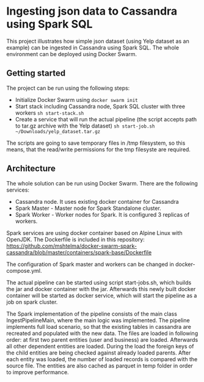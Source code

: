 # Ingesting json data to Cassandra using Spark SQL

This project illustrates how simple json dataset (using Yelp dataset as an example) can be ingested in Cassandra using Spark SQL. 
The whole environment can be deployed using Docker Swarm. 


## Getting started

The project can be run using the following steps:

- Initialize Docker Swarm using 
`docker swarm init`
- Start stack including Cassandra node, Spark SQL cluster with three workers
`sh start-stack.sh `
- Create a service that will run the actual pipeline (the script accepts path to tar.gz archive with the Yelp dataset)
`sh start-job.sh ~/Downloads/yelp_dataset.tar.gz `

The scripts are going to save temporary files in /tmp filesystem, so this means, that the read/write permissions for the tmp filesyste are required. 


## Architecture

The whole solution can be run using Docker Swarm. There are the following services:
- Cassandra node. It uses existing docker container for Cassandra
- Spark Master - Master node for Spark Standalone cluster.
- Spark Worker - Worker nodes for Spark. It is configured  3 replicas of workers.

Spark services are using docker container based on Alpine Linux with OpenJDK.
The Dockerfile is included in this repository: https://github.com/mshtelma/docker-swarm-spark-cassandra/blob/master/containers/spark-base/Dockerfile

The configuration of Spark master and workers can be changed in docker-compose.yml.

The actual pipeline can be started using script start-jobs.sh, which builds the jar and docker container with the jar.
Afterwards this newly built docker container will be started as docker service, which will start the pipeline as a job on spark cluster.

The Spark implementation of the pipeline consists of the main class IngestPipelineMain, where the main logic was implemented.
The pipeline implements full load scenario, so that the existing tables in cassandra are recreated and populated with the new data.
The files are loaded in following order: at first two parent entities (user and business) are loaded.
Afterwards all other dependent entities are loaded. During the load the foreign keys of the child entities are being checked against already loaded parents.
After each entity was loaded, the number of loaded records is compared with the source file.
The entities are also cached as parquet in temp folder in order to improve performance.


